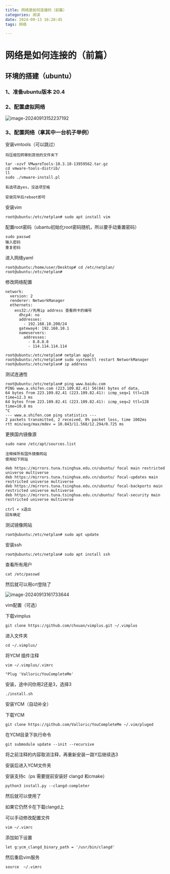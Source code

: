 ```yaml
---
title: 网络是如何连接的（前篇）
categories: 阅读
date: 2024-09-13 16:28:45
tags: 网络

---
```


# 网络是如何连接的（前篇）

## 环境的搭建（ubuntu）



### 1、准备ubuntu版本 20.4

<!--more-->

### 2、配置虚拟网络

![image-20240913152237192](image-20240913152237192.png)

### 3、配置网络（拿其中一台机子举例）

安装vmtools（可以跳过）

```
将压缩包转移到其他的文件夹下

tar -xzvf VMwareTools-10.3.10-13959562.tar.gz 
cd vmware-tools-distrib/
ll
sudo ./vmware-install.pl 

有选项选yes，没选项空格

安装完毕后reboot即可
```

安装vim

```
root@ubuntu:/etc/netplan# sudo apt install vim
```

配置root密码（ubantu初始化root密码随机，所以要手动重置密码）

```
sudo passwd
输入密码
重复密码
```

进入网络yaml

```
root@ubuntu:/home/user/Desktop# cd /etc/netplan/
root@ubuntu:/etc/netplan# 
```

修改网络配置

```
network:
  version: 2
  renderer: NetworkManager
  ethernets:
    ens32://先用ip address 查看网卡的编号
      dhcp4: no
      addresses:
        - 192.168.10.200/24
      gateway4: 192.168.10.1
      nameservers:
        addresses:
          - 8.8.8.8
          - 114.114.114.114
```

```
root@ubuntu:/etc/netplan# netplan apply
root@ubuntu:/etc/netplan# sudo systemctl restart NetworkManager
root@ubuntu:/etc/netplan# ip address
```

测试连通性

```
root@ubuntu:/etc/netplan# ping www.baidu.com
PING www.a.shifen.com (223.109.82.41) 56(84) bytes of data.
64 bytes from 223.109.82.41 (223.109.82.41): icmp_seq=1 ttl=128 time=12.3 ms
64 bytes from 223.109.82.41 (223.109.82.41): icmp_seq=2 ttl=128 time=10.8 ms
^C
--- www.a.shifen.com ping statistics ---
2 packets transmitted, 2 received, 0% packet loss, time 1002ms
rtt min/avg/max/mdev = 10.843/11.568/12.294/0.725 ms

```

更换国内镜像源

```
sudo nano /etc/apt/sources.list

注释掉所有国外镜像网站
使用如下网站

deb https://mirrors.tuna.tsinghua.edu.cn/ubuntu/ focal main restricted universe multiverse
deb https://mirrors.tuna.tsinghua.edu.cn/ubuntu/ focal-updates main restricted universe multiverse
deb https://mirrors.tuna.tsinghua.edu.cn/ubuntu/ focal-backports main restricted universe multiverse
deb https://mirrors.tuna.tsinghua.edu.cn/ubuntu/ focal-security main restricted universe multiverse

ctrl + x退出
回车确定
```

测试镜像网站

```
root@ubuntu:/etc/netplan# sudo apt update
```

安装ssh

```
root@ubuntu:/etc/netplan# sudo apt install ssh
```

查看所有用户

```
cat /etc/passwd
```

然后就可以用crt登陆了

![image-20240913161733644](image-20240913161733644.png)

vim配置（可选）


下载vimplus

```
git clone https://github.com/chxuan/vimplus.git ~/.vimplus
```

进入文件夹

```
cd ~/.vimplus/
```

将YCM 插件注释

```
vim ~/.vimplus/.vimrc 
```

```
"Plug 'Valloric/YouCompleteMe'
```

安装，途中问你用2还是3，选择3

```
./install.sh
```

安装YCM（自动补全）

下载YCM

```
git clone https://github.com/Valloric/YouCompleteMe ~/.vim/pluged
```

在YCM目录下执行命令

```
git submodule update --init --recursive
```

将之前注释的内容取消注释，再重新安装一路Y后继续选3

安装后进入YCM文件夹

安装支持c（ps 需要提前安装好 clangd 和cmake）

```
python3 install.py --clangd-completer
```

然后就可以使用了

如果它仍然卡在下载clangd上

可以手动修改配置文件

```
vim ~/.vimrc
```

添加如下设置

```
let g:ycm_clangd_binary_path = '/usr/bin/clangd' 
```

然后重启vim服务

```
source  ~/.vimrc
```

